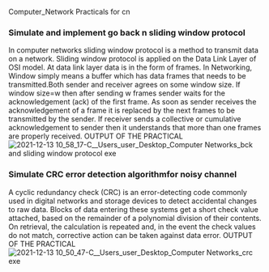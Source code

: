 Computer_Network
Practicals for cn
### Simulate and implement go back n sliding window protocol ###
In computer networks sliding window protocol is a method to transmit data on a network. Sliding window protocol is applied on the Data Link Layer of OSI model. At data link layer data is in the form of frames. In Networking, Window simply means a buffer which has data frames that needs to be transmitted.Both sender and receiver agrees on some window size. If window size=w then after sending w frames sender waits for the acknowledgement (ack) of the first frame.
As soon as sender receives the acknowledgement of a frame it is replaced by the next frames to be transmitted by the sender. If receiver sends a collective or cumulative acknowledgement to sender then it understands that more than one frames are properly received.
OUTPUT OF THE PRACTICAL
![2021-12-13 10_58_17-C__Users_user_Desktop_Computer Networks_bck and sliding window protocol exe](https://user-images.githubusercontent.com/78745670/145758734-d355c7e7-2852-4777-b4ec-bc4b658969e7.png)

### Simulate CRC error detection algorithmfor noisy channel ###
A cyclic redundancy check (CRC) is an error-detecting code commonly used in digital networks and storage devices to detect accidental changes to raw data. Blocks of data entering these systems get a short check value attached, based on the remainder of a polynomial division of their contents. On retrieval, the calculation is repeated and, in the event the check values do not match, corrective action can be taken against data error.
OUTPUT OF THE PRACTICAL
![2021-12-13 10_50_47-C__Users_user_Desktop_Computer Networks_crc exe](https://user-images.githubusercontent.com/78745670/145759248-c9e08f7c-215d-4a01-9613-a1234ddf786c.png)
